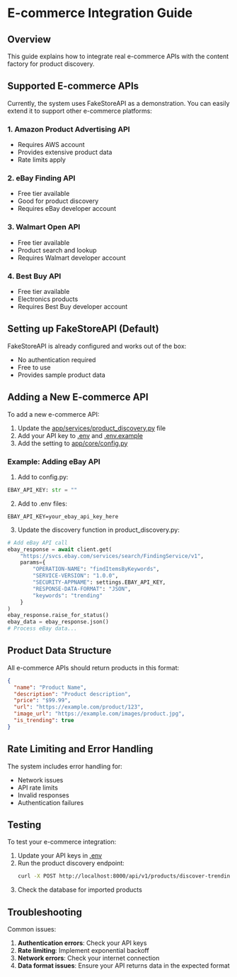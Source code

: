 # E-commerce Integration Guide

## Overview

This guide explains how to integrate real e-commerce APIs with the content factory for product discovery.

## Supported E-commerce APIs

Currently, the system uses FakeStoreAPI as a demonstration. You can easily extend it to support other e-commerce platforms:

### 1. Amazon Product Advertising API
- Requires AWS account
- Provides extensive product data
- Rate limits apply

### 2. eBay Finding API
- Free tier available
- Good for product discovery
- Requires eBay developer account

### 3. Walmart Open API
- Free tier available
- Product search and lookup
- Requires Walmart developer account

### 4. Best Buy API
- Free tier available
- Electronics products
- Requires Best Buy developer account

## Setting up FakeStoreAPI (Default)

FakeStoreAPI is already configured and works out of the box:
- No authentication required
- Free to use
- Provides sample product data

## Adding a New E-commerce API

To add a new e-commerce API:

1. Update the [app/services/product_discovery.py](file:///c%3A/Users/Mimi/content-factory-ai/app/services/product_discovery.py) file
2. Add your API key to [.env](file:///c%3A/Users/Mimi/content-factory-ai/.env) and [.env.example](file:///c%3A/Users/Mimi/content-factory-ai/.env.example)
3. Add the setting to [app/core/config.py](file:///c%3A/Users/Mimi/content-factory-ai/app/core/config.py)

### Example: Adding eBay API

1. Add to config.py:
```python
EBAY_API_KEY: str = ""
```

2. Add to .env files:
```env
EBAY_API_KEY=your_ebay_api_key_here
```

3. Update the discovery function in product_discovery.py:
```python
# Add eBay API call
ebay_response = await client.get(
    "https://svcs.ebay.com/services/search/FindingService/v1",
    params={
        "OPERATION-NAME": "findItemsByKeywords",
        "SERVICE-VERSION": "1.0.0",
        "SECURITY-APPNAME": settings.EBAY_API_KEY,
        "RESPONSE-DATA-FORMAT": "JSON",
        "keywords": "trending"
    }
)
ebay_response.raise_for_status()
ebay_data = ebay_response.json()
# Process eBay data...
```

## Product Data Structure

All e-commerce APIs should return products in this format:
```json
{
  "name": "Product Name",
  "description": "Product description",
  "price": "$99.99",
  "url": "https://example.com/product/123",
  "image_url": "https://example.com/images/product.jpg",
  "is_trending": true
}
```

## Rate Limiting and Error Handling

The system includes error handling for:
- Network issues
- API rate limits
- Invalid responses
- Authentication failures

## Testing

To test your e-commerce integration:
1. Update your API keys in [.env](file:///c%3A/Users/Mimi/content-factory-ai/.env)
2. Run the product discovery endpoint:
   ```bash
   curl -X POST http://localhost:8000/api/v1/products/discover-trending
   ```
3. Check the database for imported products

## Troubleshooting

Common issues:
1. **Authentication errors**: Check your API keys
2. **Rate limiting**: Implement exponential backoff
3. **Network errors**: Check your internet connection
4. **Data format issues**: Ensure your API returns data in the expected format